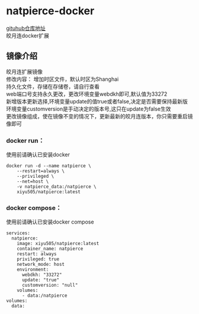 # natpierce-docker
[gituhub仓库地址](https://github.com/XingHeYuZhuan/natpierce-docker "https://github.com/XingHeYuZhuan/natpierce-docker")  
皎月连docker扩展
## 镜像介绍
皎月连扩展镜像  
修改内容： 
增加时区文件，默认时区为Shanghai   
持久化文件，存储在存储卷，请自行查看  
web端口号支持永久更改，更改环境变量webdkh即可,默认值为33272   
新增版本更新选择,环境变量update的值true或者false,决定是否需要保持最新版   
环境变量customversion是手动决定的版本号,这只在update为false生效   
更改镜像组成，使在镜像不变的情况下，更新最新的皎月连版本，你只需要重启镜像即可  

### docker run：  
使用前请确认已安装docker
```
docker run -d --name natpierce \
    --restart=always \
    --privileged \
    --net=host \
    -v natpierce_data:/natpierce \
    xiyu505/natpierce:latest  
```
### docker compose：  
使用前请确认已安装docker compose
```
services:
  natpierce:
    image: xiyu505/natpierce:latest
    container_name: natpierce
    restart: always
    privileged: true
    network_mode: host
    environment:
      webdkh: "33272"
      update: "true"
      customversion: "null"
    volumes:
      - data:/natpierce
volumes:
  data:
```  